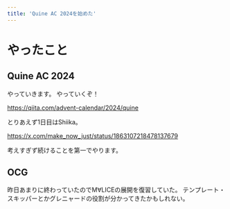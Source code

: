```yaml
---
title: 'Quine AC 2024を始めた'
---
```


# やったこと

## Quine AC 2024

やっていきます。
やっていくぞ！

<https://qiita.com/advent-calendar/2024/quine>

とりあえず1日目はShiika。

<https://x.com/make_now_just/status/1863107218478137679>

考えすぎず続けることを第一でやります。

## OCG

昨日あまりに終わっていたのでM∀LICEの展開を復習していた。
テンプレート・スキッパーとかグレニャードの役割が分かってきたかもしれない。
